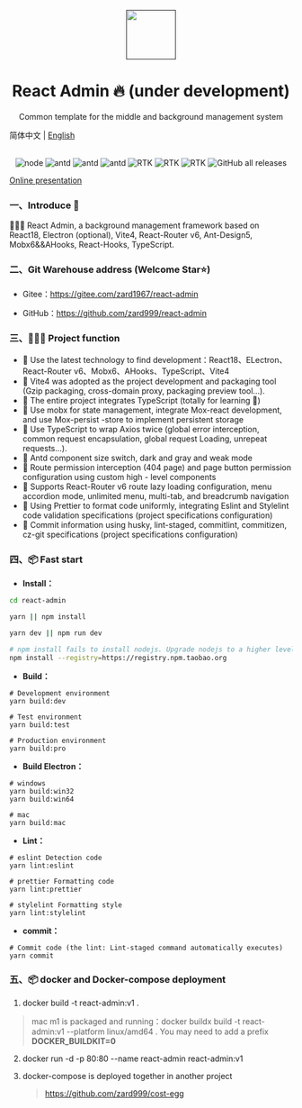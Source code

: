<p align="center">
  <a href="">
    <img width="88" src="https://gw.alipayobjects.com/zos/rmsportal/KDpgvguMpGfqaHPjicRK.svg">
  </a>
</p>
<h1 align="center">React Admin 🔥 (under development)</h1>

<div align="center">Common template for the middle and background management system</div>

简体中文 | [English ](./README.md)

<div align="center">
<br />
<img alt="node" src="https://img.shields.io/badge/Node-%3E%3D16.x-green">
<img alt="antd" src="https://img.shields.io/badge/antd-v5.x-brightgreen" />
<img alt="antd" src="https://img.shields.io/badge/pro--components-^2.3.52-1890ff" />
<img alt="antd" src="https://img.shields.io/badge/react--router--rom-v6.x-brightgreen" />
<img alt="RTK" src="https://img.shields.io/badge/mobx-v6.x-brightgreen"/>
<img alt="RTK" src="https://img.shields.io/static/v1?label=&message=ahooks&color=yellow"/>
<img alt="RTK" src="https://img.shields.io/static/v1?label=&message=axios&color=informational"/>
<img alt="GitHub all releases" src="https://img.shields.io/github/downloads/strivelen/fine-admin/total">
</div>

[Online presentation]()

### 一、Introduce 📖

🚀🚀🚀 React Admin, a background management framework based on React18, Electron (optional), Vite4, React-Router v6, Ant-Design5, Mobx6&&AHooks, React-Hooks, TypeScript.

### 二、Git Warehouse address (Welcome Star⭐)

- Gitee：https://gitee.com/zard1967/react-admin

- GitHub：https://github.com/zard999/react-admin

### 三、🔨🔨🔨 Project function

- 🚀 Use the latest technology to find development：React18、ELectron、React-Router v6、Mobx6、AHooks、TypeScript、Vite4
- 🚀 Vite4 was adopted as the project development and packaging tool (Gzip packaging, cross-domain proxy, packaging preview tool...).
- 🚀 The entire project integrates TypeScript (totally for learning 🤣)
- 🚀 Use mobx for state management, integrate Mox-react development, and use Mox-persist -store to implement persistent storage
- 🚀 Use TypeScript to wrap Axios twice (global error interception, common request encapsulation, global request Loading, unrepeat requests...).
- 🚀 Antd component size switch, dark and gray and weak mode
- 🚀 Route permission interception (404 page) and page button permission configuration using custom high - level components
- 🚀 Supports React-Router v6 route lazy loading configuration, menu accordion mode, unlimited menu, multi-tab, and breadcrumb navigation
- 🚀 Using Prettier to format code uniformly, integrating Eslint and Stylelint code validation specifications (project specifications configuration)
- 🚀 Commit information using husky, lint-staged, commitlint, commitizen, cz-git specifications (project specifications configuration)

### 四、📦 Fast start

- **Install：**

```sh
cd react-admin

yarn || npm install

yarn dev || npm run dev

# npm install fails to install nodejs. Upgrade nodejs to a higher level than 16, or try the following command：
npm install --registry=https://registry.npm.taobao.org
```

- **Build：**

```text
# Development environment
yarn build:dev

# Test environment
yarn build:test

# Production environment
yarn build:pro
```

- **Build Electron：**

```text
# windows
yarn build:win32
yarn build:win64

# mac
yarn build:mac

```

- **Lint：**

```text
# eslint Detection code
yarn lint:eslint

# prettier Formatting code
yarn lint:prettier

# stylelint Formatting style
yarn lint:stylelint
```

- **commit：**

```text
# Commit code (the lint: Lint-staged command automatically executes)
yarn commit
```

### 五、📦 docker and Docker-compose deployment

1. docker build -t react-admin:v1 .

> mac m1 is packaged and running：docker buildx build -t react-admin:v1 --platform linux/amd64 .
> You may need to add a prefix **DOCKER_BUILDKIT=0**

2. docker run -d -p 80:80 --name react-admin react-admin:v1

3. docker-compose is deployed together in another project
   > https://github.com/zard999/cost-egg
